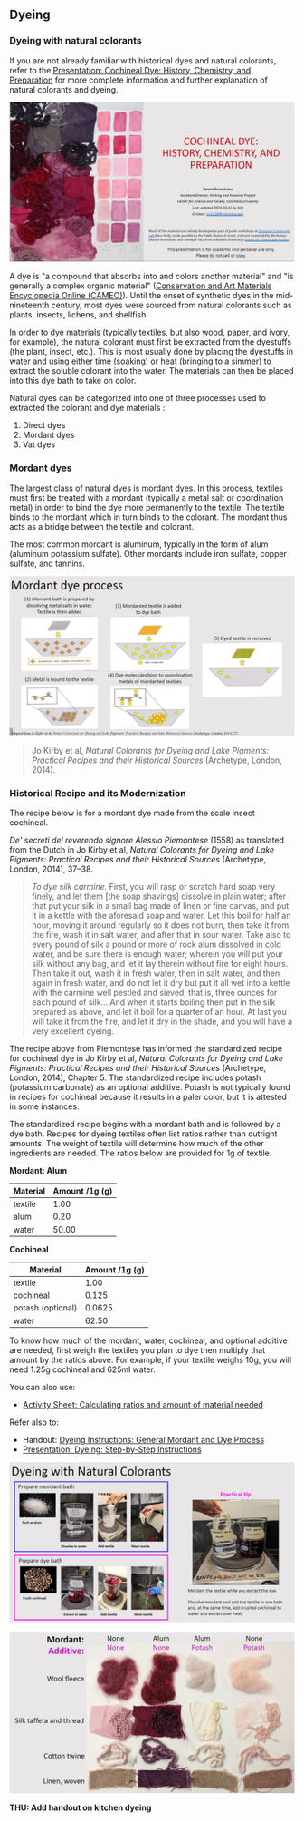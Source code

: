 ## Dyeing

### Dyeing with natural colorants

If you are not already familiar with historical dyes and natural colorants, refer to the [Presentation: Cochineal Dye: History, Chemistry, and Preparation](/documents/activity-sheets/2023_dyes_cochineal-history-chem-prep.pdf) for more complete information and further explanation of natural colorants and dyeing.


[![Presentation: Cochineal Dye: History, Chemistry, and Preparation](/images/cochineal-dye-presentation-slide.JPG)](/documents/activity-sheets/2023_dyes_cochineal-history-chem-prep.pdf)

A dye is "a compound that absorbs into and colors another material" and "is generally a complex organic material" ([Conservation and Art Materials Encyclopedia Online (CAMEO)](http://cameo.mfa.org/wiki/Dye)). Until the onset of synthetic dyes in the mid-nineteenth century, most dyes were sourced from natural colorants such as plants, insects, lichens, and shellfish. 

In order to dye materials (typically textiles, but also wood, paper, and ivory, for example), the natural colorant must first be extracted from the dyestuffs (the plant, insect, etc.). This is most usually done by placing the dyestuffs in water and using either time (soaking) or heat (bringing to a simmer) to extract the soluble colorant into the water. The materials can then be placed into this dye bath to take on color.

Natural dyes can be categorized into one of three processes used to extracted the colorant and dye materials : 
1. Direct dyes
2. Mordant dyes
3. Vat dyes

### Mordant dyes
The largest class of natural dyes is mordant dyes. In this process, textiles must first be treated with a mordant (typically a metal salt or coordination metal) in order to bind the dye more permanently to the textile. The textile binds to the mordant which in turn binds to the colorant. The mordant thus acts as a bridge between the textile and colorant.

The most common mordant is aluminum, typically in the form of alum (aluminum potassium sulfate). Other mordants include iron sulfate, copper sulfate, and tannins.

![mordant-process](/images/mordant-process.JPG?raw=true)

> Jo Kirby et al, _Natural Colorants for Dyeing and Lake Pigments: Practical Recipes and their Historical Sources_ (Archetype, London, 2014).

### Historical Recipe and its Modernization

The recipe below is for a mordant dye made from the scale insect cochineal. 

_De' secreti del reverendo signore Alessio Piemontese_ (1558) as translated from the Dutch in Jo Kirby et al, _Natural Colorants for Dyeing and Lake Pigments: Practical Recipes and their Historical Sources_ (Archetype, London, 2014), 37–38.

> _To dye silk carmine._ First, you will rasp or scratch hard soap very finely, and let them [the soap shavings] dissolve in plain water; after that put your silk in a small bag made of linen or fine canvas, and put it in a kettle with the aforesaid soap and water. Let this boil for half an hour, moving it around regularly so it does not burn, then take it from the fire, wash it in salt water, and after that in sour water. Take also to every pound of silk a pound or more of rock alum dissolved in cold water, and be sure there is enough water; wherein you will put your silk without any bag, and let it lay therein without fire for eight hours. Then take it out, wash it in fresh water, then in salt water, and then again in fresh water, and do not let it dry but put it all wet into a kettle with the carmine well pestled and sieved, that is, three ounces for each pound of silk… And when it starts boiling then put in the silk prepared as above, and let it boil for a quarter of an hour. At last you will take it from the fire, and let it dry in the shade, and you will have a very excellent dyeing.

The recipe above from Piemontese has informed the standardized recipe for cochineal dye in Jo Kirby et al, _Natural Colorants for Dyeing and Lake Pigments: Practical Recipes and their Historical Sources_ (Archetype, London, 2014),  Chapter 5. The standardized recipe includes potash (potassium carbonate) as an optional additive. Potash is not typically found in recipes for cochineal because it results in a paler color, but it is attested in some instances.

The standardized recipe begins with a mordant bath and is followed by a dye bath. Recipes for dyeing textiles often list ratios rather than outright amounts. The weight of textile will determine how much of the other ingredients are needed. The ratios below are provided for 1g of textile. 

**Mordant: Alum**

| Material | Amount /1g (g) |
| -------- | -------------- |
|  textile |      1.00      |
|   alum   |      0.20      |
|   water  |      50.00     |


**Cochineal**

|      Material     | Amount /1g (g) |
| ----------------- | -------------- |
|      textile      |      1.00      |
|     cochineal     |      0.125     |
| potash (optional) |     0.0625     |
|       water       |      62.50     |


To know how much of the mordant, water, cochineal, and optional additive are needed, first weigh the textiles you plan to dye then multiply that amount by the ratios above. For example, if your textile weighs 10g, you will need 1.25g cochineal and 625ml water.

You can also use: 
- [Activity Sheet: Calculating ratios and amount of material needed](rosenkranz_2019_dyes_handout_reconstruction-exchange_dyeing-with-natural-colorants.pdf) 


Refer also to: 
- Handout: [Dyeing Instructions: General Mordant and Dye Process](sp23_handout_dyeing-textiles_general-process.pdf)
- [Presentation: Dyeing: Step-by-Step Instructions](rosenkranz_2018_dyes_cochineal-step-by-step.pdf)

![dye-process-overview](/images/dye-process.JPG?raw=true) 


![dye-samples](/images/dye-samples.JPG?raw=true)


**THU: Add handout on kitchen dyeing**
